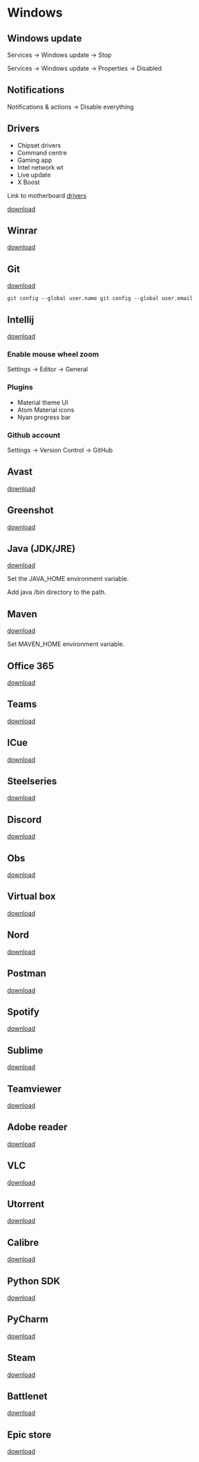 # Windows

## Windows update

Services -> Windows update -> Stop

Services -> Windows update -> Properties -> Disabled

## Notifications

Notifications & actions -> Disable everything 

## Drivers

* Chipset drivers
* Command centre
* Gaming app
* Intel network wt
* Live update
* X Boost

Link to motherboard [drivers](https://www.msi.com/Motherboard/support/X370-GAMING-PRO-CARBON)

[download]()

## Winrar

[download](https://www.rarlab.com/download.htm)

## Git

[download](https://git-scm.com/downloads)

`
git config --global user.name
git config --global user.email
`

## Intellij

[download](https://www.jetbrains.com/idea/download/#section=windows)

### Enable mouse wheel zoom

Settings -> Editor -> General

### Plugins

* Material theme UI
* Atom Material icons
* Nyan progress bar

### Github account

Settings -> Version Control -> GitHub

## Avast

[download](https://www.avast.com/en-gb/free-antivirus-download#pc)

## Greenshot

[download](https://getgreenshot.org/downloads/)

## Java (JDK/JRE)

[download](https://www.oracle.com/uk/java/technologies/javase/javase-jdk8-downloads.html)

Set the JAVA_HOME environment variable.

Add java /bin directory to the path. 

## Maven

[download](https://maven.apache.org/download.cgi)

Set MAVEN_HOME environment variable.

## Office 365

[download]()

## Teams

[download]()

## ICue

[download]()

## Steelseries

[download]()

## Discord

[download]()

## Obs

[download]()

## Virtual box

[download]()

## Nord

[download]()

## Postman

[download]()

## Spotify

[download]()

## Sublime

[download]()

## Teamviewer

[download]()

## Adobe reader

[download]()

## VLC

[download]()

## Utorrent

[download]()

## Calibre

[download]()

## Python SDK

[download]()

## PyCharm

[download]()

## Steam

[download]()

## Battlenet

[download]()

## Epic store

[download]()